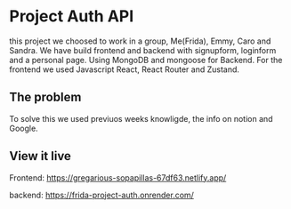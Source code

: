 # Project Auth API

this project we choosed to work in a group, Me(Frida), Emmy, Caro and Sandra.
We have build frontend and backend with signupform, loginform and a personal page. Using MongoDB and mongoose for Backend.
For the frontend we used Javascript React, React Router and Zustand.

## The problem

To solve this we used previuos weeks knowligde, the info on notion and Google.

## View it live

Frontend: https://gregarious-sopapillas-67df63.netlify.app/

backend: https://frida-project-auth.onrender.com/
